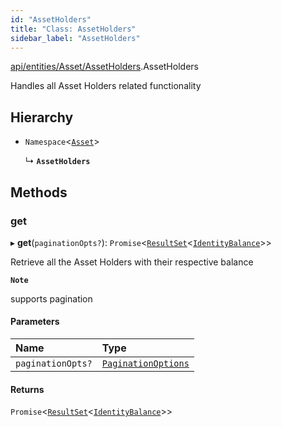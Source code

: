 ```yaml
---
id: "AssetHolders"
title: "Class: AssetHolders"
sidebar_label: "AssetHolders"
---
```


[api/entities/Asset/AssetHolders](../../../../../modules/API/Entities/Asset/AssetHolders/AssetHolders.md).AssetHolders

Handles all Asset Holders related functionality

## Hierarchy

- `Namespace`<[`Asset`](../Asset.md)\>

  ↳ **`AssetHolders`**

## Methods

### get

▸ **get**(`paginationOpts?`): `Promise`<[`ResultSet`](../../../../../interfaces/Types/ResultSet/ResultSet.md)<[`IdentityBalance`](../../../../../interfaces/API/Entities/Asset/Types/IdentityBalance/IdentityBalance.md)\>\>

Retrieve all the Asset Holders with their respective balance

**`Note`**

 supports pagination

#### Parameters

| Name | Type |
| :------ | :------ |
| `paginationOpts?` | [`PaginationOptions`](../../../../../interfaces/Types/PaginationOptions/PaginationOptions.md) |

#### Returns

`Promise`<[`ResultSet`](../../../../../interfaces/Types/ResultSet/ResultSet.md)<[`IdentityBalance`](../../../../../interfaces/API/Entities/Asset/Types/IdentityBalance/IdentityBalance.md)\>\>
